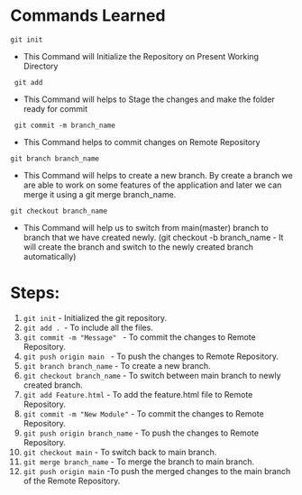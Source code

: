 # Commands Learned

```
git init 
```
- This Command will Initialize the Repository on Present Working Directory

```
 git add 
```
- This Command will helps to Stage the changes and make the folder ready for commit

```
 git commit -m branch_name 
```
- This Command helps to commit changes on Remote Repository

```
git branch branch_name 
```
- This Command will helps to create a new branch. By create a branch we are able to work on some features of the application and later we can merge it using a git merge branch_name.

```
git checkout branch_name
```
- This Command will help us to switch from main(master) branch to branch that we have created newly. (git checkout -b branch_name - It will create the branch and switch to the newly created branch automatically)

# Steps:

1. ```git init``` - Initialized the git repository.
2. ```git add . ```- To include all the files.
3. ```git commit -m "Message" ``` - To commit the changes to Remote Repository.
4. ```git push origin main ``` - To push the changes to Remote Repository.
5. ```git branch branch_name``` - To create a new branch.
6. ```git checkout branch_name``` - To switch between main branch to newly created branch.
7. ```git add Feature.html``` - To add the feature.html file to Remote Repository.
8. ```git commit -m "New Module"``` - To commit the changes to Remote Repository.
9. ```git push origin branch_name``` - To push the changes to Remote Repository.
10. ```git checkout main``` - To switch back to main branch.
11. ```git merge branch_name``` - To merge the branch to main branch.
12. ```git push origin main``` -To push the merged changes to the main branch of the Remote Repository.


